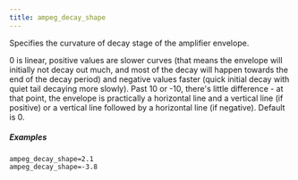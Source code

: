 ```yaml
---
title: ampeg_decay_shape
---
```

Specifies the curvature of decay stage of the amplifier envelope.

0 is linear, positive values are slower curves (that means the envelope will
initially not decay out much, and most of the decay will happen towards the end
of the decay period) and negative values faster (quick initial decay with quiet
tail decaying more slowly). Past 10 or -10, there's little difference - at that
point, the envelope is practically a horizontal line and a vertical line
(if positive) or a vertical line followed by a horizontal line (if negative).
Default is 0.

##### Examples

```
ampeg_decay_shape=2.1
ampeg_decay_shape=-3.8
```
